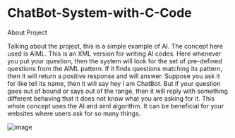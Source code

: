 # ChatBot-System-with-C-Code

About Project

Talking about the project, this is a simple example of AI. The concept here used is AIML. This is an XML version for writing AI codes. Here whenever you put your question, then the system will look for the set of pre-defined questions from the AIML pattern. If it finds questions matching its pattern, then it will return a positive response and will answer. Suppose you ask it for like tell its name, then it will say hey I am ChatBot. But if your question goes out of bound or says out of the range, then it will reply with something different behaving that it does not know what you are asking for it. This whole concept uses the AI and aiml algorithm. It can be beneficial for your websites where users ask for so many things.

![image](https://github.com/Vanireddy85/ChatBot-System-with-C-Code/assets/138992455/5da095f7-3727-4d56-934e-316ec1b633ec)
